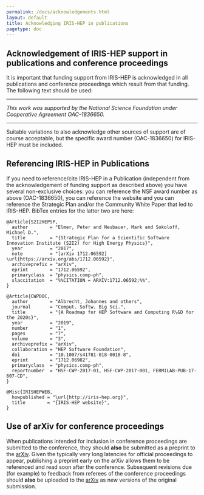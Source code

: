 ```yaml
---
permalink: /docs/acknowledgements.html
layout: default
title: Acknowledging IRIS-HEP in publications
pagetype: doc
---
```



## Acknowledgement of IRIS-HEP support in publications and conference proceedings

It is important that funding support from IRIS-HEP is acknowledged in all
publications and conference proceedings which result from that funding.
The following text should be used:

---

*This work was supported by the National Science Foundation under Cooperative Agreement OAC-1836650.*

---

Suitable variations to also acknowledge other sources of support are of
course acceptable, but the specific award number (OAC-1836650) for IRIS-HEP
must be included.

## Referencing IRIS-HEP in Publications

If you need to reference/cite IRIS-HEP in a Publication (independent from the acknowledgement of funding
support as described above) you have several non-exclusive choices: you can reference the NSF award number
as above (OAC-1836650), you can reference the website and you can reference the Strategic Plan and/or
the Community White Paper that led to IRIS-HEP. BibTex entries for the latter two are here:

```
@Article{S2I2HEPSP,
  author        = "Elmer, Peter and Neubauer, Mark and Sokoloff, Michael D.",
  title         = "{Strategic Plan for a Scientific Software Innovation Institute (S2I2) for High Energy Physics}",
  year          = "2017",
  note          = "[arXiv 1712.06592] \url{https://arxiv.org/abs/1712.06592}",
  archiveprefix = "arXiv",
  eprint        = "1712.06592",
  primaryclass  = "physics.comp-ph",
  slaccitation  = "%%CITATION = ARXIV:1712.06592;%%",
}

@Article{CWPDOC,
  author        = "Albrecht, Johannes and others",
  journal       = "Comput. Softw. Big Sci.",
  title         = "{A Roadmap for HEP Software and Computing R\&D for the 2020s}",
  year          = "2019",
  number        = "1",
  pages         = "7",
  volume        = "3",
  archiveprefix = "arXiv",
  collaboration = "HEP Software Foundation",
  doi           = "10.1007/s41781-018-0018-8",
  eprint        = "1712.06982",
  primaryclass  = "physics.comp-ph",
  reportnumber  = "HSF-CWP-2017-01, HSF-CWP-2017-001, FERMILAB-PUB-17-607-CD",
}

@Misc{IRISHEPWEB,
  howpublished = "\url{http://iris-hep.org}",
  title        = "{IRIS-HEP website}",
}
```

## Use of arXiv for conference proceedings

When publications intended for inclusion in conference proceedings are
submitted to the conference, they should **also** be submitted as a preprint
to the [arXiv](https://arxiv.org). Given the typically very long latencies for
official proceedings to appear, publishing a preprint early on the arXiv allows
them to be referenced and read soon after the conference. Subsequent
revisions due (for example) to feedback from referees of the conference
proceedings should **also** be uploaded to the [arXiv](https://arxiv.org) as
new versions of the original submission.



